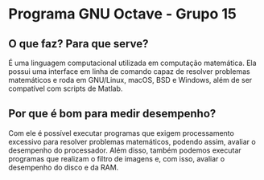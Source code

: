 # Programa GNU Octave - Grupo 15

## O que faz? Para que serve?
É uma linguagem computacional utilizada em computação matemática. Ela possui uma interface em linha de comando capaz de resolver problemas matemáticos e roda em GNU/Linux, macOS, BSD e Windows, além de ser compatível com scripts de Matlab.

## Por que é bom para medir desempenho?
Com ele é possível executar programas que exigem processamento excessivo para resolver problemas matemáticos, podendo assim, avaliar o desempenho do processador. Além disso, também podemos executar programas que realizam o filtro de imagens e, com isso, avaliar o desempenho do disco e da RAM. 

